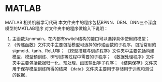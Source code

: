 # MATLAB
MATLAB 相关机器学习代码
本文件夹中的程序包括BPNN、DBN、DNN三个深度模型的MATLAB程序
对文件夹中的程序做输入下说明：
1. 主函数为nnmain，在内部有switch结构的接口可以选择具体使用的模型；
2. 《传递函数》文件夹中主要包括模型可选择的传递函数的子程序，包括常用的sigmoid、tanh、ReLU等；
    《模型搭建与训练程序》文件夹中主要包括构建模型、模型预训练、BP训练等过程中需要的子程序；
    《数据处理程序》文件夹中主要包括数据归一化、预处理、画图输出等子程序；
    《结果保存》文件夹用于保存模型训练所得的结果
    《data》文件夹主要用于存储用于训练和测试的数据，
